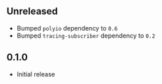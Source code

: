 Unreleased
----------
- Bumped `polyio` dependency to `0.6`
- Bumped `tracing-subscriber` dependency to `0.2`


0.1.0
-----
- Initial release
